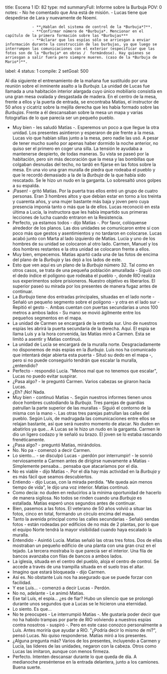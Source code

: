 title:          Escena 1
ID:             82
type:           md
summaryFull:    Informe sobre la Burbuja
POV:            0
notes:          - No he comentado que Ana está de misión.
                - Lucas tiene que despedirse de Lara y nuevamente de Noemí.
                
                - **¿Hablan del sistema de control de la *Burbuja*?**.
                - **Confirmar número de *Burbuja*. Mencionar en el capítulo de la primera formación sobre las *Burbujas***
                - **Aclarar que los espías sólo se arriesgan a enviar información durante la construcción de las burbujas, ya que luego se interrumpen las comunicaciones con el exterior (especificar que las fotos son de la *Burbuja* en obras /  formándose). Hay quienes se arriesgan a salir fuera pero siempre mueren. (caso de la *Burbuja de Mario*)**.
label:          4
status:         1
compile:        2
setGoal:        500


Al día siguiente el entrenamiento de la mañana fue sustituido por una reunión sobre el inminente asalto a la *Burbuja*.
La unidad de Lucas fue llamada a una habitación interior alargada cuyo único mobiliario consistía en una gran mesa ovalada y desgastada de madera.
En el centro de la mesa, frente a ellos y la puerta de entrada, se encontraba Matías, el instructor de 50 años y cicatriz sobre la mejilla derecha que les había formado sobre las *Burbujas*. Frente a él descansaban sobre la mesa un mapa y varias fotografías de lo que parecía ser un pequeño pueblo.
- Muy bien - les saludó Matías -. Esperemos un poco a que llegue la otra unidad.
Los presentes asintieron y esperaron de pie frente a la mesa. Lucas vio que habían sillas junto a la mesa, pero nadie las usó. A pesar de tener mucho sueño por apenas haber dormido la noche anterior, no quiso ser el primero en coger una silla.
La tensión le ayudaba a mantenerse despierto, de todas maneras.
Su vista se paseó por la habitación, pero sin más decoración que la mesa y las bombillas que colgaban desnudas del techo, no tardó en fijarse en las fotos sobre la mesa.
En una vio una  gran muralla de piedra que rodeaba el pueblo y que le recordó demasiado a la de la *Burbuja* de la que había sido rescatado.
Se le hizo un nudo en la garganta.
Lo sobresaltó unos golpes a su espalda.
- ¡Pasen! - gritó Matías.
Por la puerta tras ellos entró un grupo de cuatro personas. Eran 3 hombres altos y que debían estar en torno a los treinta y cuarenta años, y una mujer bastante más baja y joven pero cuya presencia imponía tanto o más que la de ellos.
Lucas reconoció en esta última a Lucía, la instructora que les había impartido sus primeras lecciones de lucha cuando entraron en la Resistencia.
- Perfecto, ya estamos todos - dijo Matías -. Por favor, colóquense alrededor de los planos.
Las dos unidades se comunicaron entre sí con poco más que gestos y asentimientos y no tardaron en colocarse. Lucas acabó junto con Marta al lado izquierdo de Matías. Lucía y uno de los hombres de su unidad se colocaron al otro lado. Carmen, Manuel y los dos hombres restantes e la otra unidad se colocaron frente a ellos.
- Muy bien, empecemos.
Matías apartó cada una de las fotos de encima del plano de la *Burbuja* y las dejó a los lados de este.
- Esto que ven aquí es un plano de la *Burbuja* número 32. Tal como en otros casos, se trata de una pequeña población amurallada - Siguió con el dedo índice el polígono que rodeaba el pueblo -, donde RIO realiza sus experimentos sobre prisioneros. Nuestro objetivo es liberarlos.
El superior paseó su mirada por los presentes de manera fugaz antes de continuar.
- La *Burbuja* tiene dos entradas principales, situadas en el lado norte - Señaló un pequeño segmento sobre el polígono - y otra en el lado sur - Repitió el gesto -. Ambas cuentan con puertas secundarias a unos 100 metros a ambos lados - Su mano se movió ágilmente entre los pequeños segmentos en el mapa.
- La unidad de Carmen se encargará de la entrada sur. Uno de nuestros espías les abrirá la puerta secundaria de la derecha. Aquí. El espía se llama Luís y a la hora convenida, las 
Matías miró a Carmen. Esta se limitó a asentir y Matías continuó.
- La unidad de Lucía se encargará de la muralla norte. Desgraciadamente no disponemos de más espías en la *Burbuja*. Luís nos ha comunicado que intentará dejar abierta esta puerta - Situó su dedo en el mapa -, pero si no puede conseguirlo tendrán que escalar la muralla, ¿entendido?
- Perfecto - respondió Lucía.
"Menos mal que no tenemos que escalar", Lucas no puedo evitar suspirar.
- ¿Pasa algo? - le preguntó Carmen.
Varios cabezas se giraron hacia Lucas.
- ¿Eh? ¡No! Nada.
- Muy bien - continuó Matías -. Según nuestros informes tienen unos doce hombres custodiando la *Burbuja*. Tres parejas de guardias patrullan la parte superior de las murallas - Siguió el contorno de la misma con la mano -. Las otras tres parejas patrullan las calles del pueblo. Según Luís, de madrugada las comunicaciones entre ellos se relajan bastante, así que será nuestro momento de atacar. No duden en abatirlos ya que...
A Lucas se le hizo un nudo en la garganta. Carmen le dio un ligero codazo y le señaló su brazo. El joven se lo estaba rascando frenéticamente.
- ¿Pasa algo? - preguntó Matías, mirándolos.
- No. No pa - comenzó a decir Carmen.
- Lo siento... - se disculpó Lucas - ¡perdón por interrumpir! - le sonrió nerviosamente a Carmen antes de dirigirse nuevamente a Matías - Simplemente pensaba... pensaba que atacaríamos por el día.
- No es viable - dijo Matías -. Por el día hay más actividad en la *Burbuja* y es más fácil que seamos descubiertos.
- Entiendo - dijo Lucas, con la mirada perdida.
"Me queda aún menos tiempo de vida", le dijo una voz interior.
Matías continuó.
- Como decía: no duden en reducirlos a la mínima oportunidad de hacerlo de manera sigilosa. No todos se rinden cuando una *Burbuja* es estallada.
Matías esperó unos segundos antes de continuar.
- Bien, pasemos a las fotos.
El veterano de 50 años volvió a situar las fotos, cinco en total, formando un círculo encima del mapa.
- Tanto la avenida principal como las calles secundarias - Señaló sendas fotos - están rodeadas por edificios de no más de 2 plantas, por lo que el equipo Norte tendrá la mayor visibilidad cuando haya escalado la muralla.
- Entendido - Asintió Lucía.
Matías señaló las otras tres fotos. Dos de ellas mostraban un pequeño edificio de una planta con una gran cruz en el tejado. La tercera mostraba lo que parecía ser el interior. Una fila de bancos avanzaba con filas de bancos a ambos lados.
- La iglesia, situada en el centro del pueblo, aloja el centro de control. Se accede a través de una trampilla situada en el suelo tras el altar.
- Imagino que estará bloqueada - dijo Carmen.
- Así es. No obstante Luís nos ha asegurado que se puede forzar con facilidad.
- Y ese Luís... - comenzó a decir Lucas - Perdón.
- No no, adelante - Le animó Matías.
- Ese tal Luís, el espía... ¿es de fiar?
Hubo un silencio que se prolongó durante unos segundos que a Lucas se le hicieron una eternidad.
- Lo siento. Es que...
- No te preocupes - Le interrumpió Matías -. Me gustaría poder decir que no ha habido trampas por parte de RIO volviendo a nuestros espías contra nosotros - suspiró -. Pero en este caso conozco personalmente a Luís. Antes moriría que ayudar a RIO.
"¿Podría decir lo mismo de mí?", pensó Lucas. No quiso responderse.
Matías miró a los presentes.
- ¿Alguna pregunta más?
Varios de los presentes, incluyendo a Carmen y Lucía, las líderes de las unidades, negaron con la cabeza. Otros como Lucas las imitaron, aunque con menos firmeza.
- Perfecto. Intenten descansar durante lo que queda de día. A medianoche preséntense en la entrada delantera, junto a los camiones. Buena suerte.